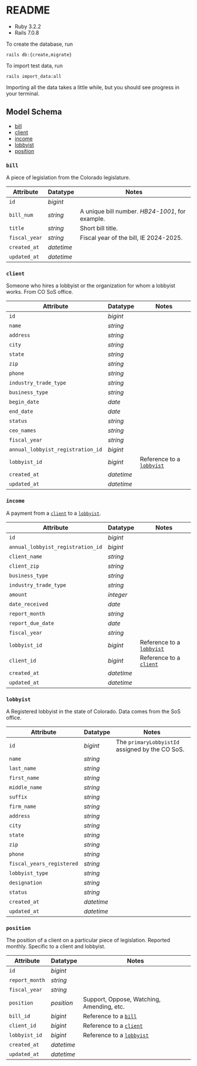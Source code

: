 
# README


* Ruby 3.2.2
* Rails 7.0.8

To create the database, run 

```
rails db:{create,migrate}
```

To import test data, run

```
rails import_data:all
```

Importing all the data takes a little while, but you should see progress in your terminal.



## Model Schema

* [bill](#bill)
* [client](#client)
* [income](#income)
* [lobbyist](#lobbyist)
* [position](#position)

### `bill`

A piece of legislation from the Colorado legislature.

| Attribute | Datatype | Notes |
|---|---|---|
| `id` | _bigint_ | |
| `bill_num` | _string_ | A unique bill number. _HB24-1001_, for example. |
| `title` | _string_ | Short bill title. |
| `fiscal_year` | _string_ | Fiscal year of the bill, IE 2024-2025. |
| `created_at`| _datetime_ | |
| `updated_at`| _datetime_ | |

### `client`

Someone who hires a lobbyist or the organization for whom a lobbyist works. From CO SoS office.

| Attribute | Datatype | Notes |
|---|---|---|
| `id` | _bigint_ | |
| `name` | _string_ | |
| `address` | _string_ | |
| `city` | _string_ | |
| `state` | _string_ | |
| `zip` | _string_ | |
| `phone` | _string_ | |
| `industry_trade_type` | _string_ | |
| `business_type` | _string_ | |
| `begin_date` | _date_ | |
| `end_date` | _date_ | |
| `status` | _string_ | |
| `ceo_names` | _string_ | |
| `fiscal_year` | _string_ | |
| `annual_lobbyist_registration_id` | _bigint_ | |
| `lobbyist_id` | _bigint_ | Reference to a [`lobbyist`](#lobbyist) |
| `created_at`| _datetime_ | |
| `updated_at`| _datetime_ | |

### `income`

A payment from a [`client`](#client) to a [`lobbyist`](#lobbyist).

| Attribute | Datatype | Notes |
|---|---|---|
| `id` | _bigint_ | |
| `annual_lobbyist_registration_id` | _bigint_ | |
| `client_name` | _string_ | |
| `client_zip` | _string_ | |
| `business_type` | _string_ | |
| `industry_trade_type` | _string_ | |
| `amount` | _integer_ | |
| `date_received` | _date_ | |
| `report_month` | _string_ | |
| `report_due_date` | _date_ | |
| `fiscal_year` | _string_ | |
| `lobbyist_id` | _bigint_ | Reference to a [`lobbyist`](#lobbyist) |
| `client_id` | _bigint_ | Reference to a [`client`](#client) |
| `created_at` | _datetime_ | |
| `updated_at`| _datetime_ | |

### `lobbyist`

A Registered lobbyist in the state of Colorado. Data comes from the SoS office.

| Attribute | Datatype | Notes |
|---|---|---|
| `id` | _bigint_ | The `primaryLobbyistId` assigned by the CO SoS. |
| `name` | _string_ | |
| `last_name` | _string_ | |
| `first_name` | _string_ | |
| `middle_name` | _string_ | |
| `suffix` | _string_ | |
| `firm_name` | _string_ | |
| `address` | _string_ | |
| `city` | _string_ | |
| `state` | _string_ | |
| `zip` | _string_ | |
| `phone` | _string_ | |
| `fiscal_years_registered` | _string_ | |
| `lobbyist_type` | _string_ | |
| `designation` | _string_ | |
| `status` | _string_ | |
| `created_at` | _datetime_ | |
| `updated_at` | _datetime_ | |

### `position`

The position of a client on a particular piece of legislation. Reported monthly. Specific to a client and lobbyist.

| Attribute | Datatype | Notes |
|---|---|---|
| `id` | _bigint_ | |
| `report_month` | _string_ | |
| `fiscal_year` | _string_ | |
| `position` | _position_ | Support, Oppose, Watching, Amending, etc.  |
| `bill_id` | _bigint_ | Reference to a [`bill`](#bill) |
| `client_id` | _bigint_ | Reference to a [`client`](#client) |
| `lobbyist_id` | _bigint_ | Reference to a [`lobbyist`](#lobbyist) |
| `created_at` | _datetime_ | |
| `updated_at`| _datetime_ | |
